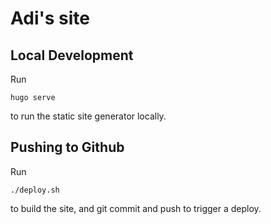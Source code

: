 # Adi's site

## Local Development

Run
```
hugo serve
```

to run the static site generator locally.

## Pushing to Github
Run
```
./deploy.sh
```

to build the site, and git commit and push to trigger a deploy.

